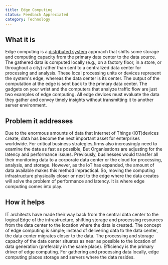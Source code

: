 ```yaml
---
title: Edge Computing
status: Feedback Appreciated
category: Technology
---
```


## What it is

Edge computing is a [distributed system](/distributed-systems/) approach that shifts some storage and computing capacity from the primary data center to the data source.
The gathered data is computed locally (e.g., on a factory floor, in a store, or throughout a city) rather than sent to a centralized data center for processing and analysis. 
These local processing units or devices represent the system's edge, whereas the data center is its center.
The output of the computation at the edge is sent back to the primary data center.
The gadgets on your wrist and the computers that analyze traffic flow are just two examples of edge computing.
All edge devices must evaluate the data they gather and convey timely insights without transmitting it to another server environment.

## Problem it addresses

Due to the enormous amounts of data that Internet of Things (IOT)devices create, data has become the next important asset for enterprises worldwide. 
For critical business strategies,firms also increasingly need to examine the data as fast as possible, But Organisations are adjusting for the latency and performance issues.
Previously, businesses would transfer all their monitoring data to a corporate data center or the cloud for processing, analysis, and storage. However, as the IoT has expanded, the amount of data available makes this method impractical.
So, moving the computing infrastructure physically closer or next to the edge where the data creates will solve the problem of performance and latency. 
It is where edge computing comes into play.

## How it helps

IT architects have made their way back from the central data center to the logical Edge of the infrastructure, shifting storage and processing resources from the data center to the location where the data is created.
The concept of edge computing is simple; instead of delivering data to the data center, the data center migrates closer to the data. The processing and storage capacity of the data center situates as near as possible to the location of data generation (preferably in the same place).
Efficiency is the primary driver of edge computing. 
For gathering and processing data locally, edge computing places storage and servers where the data resides.


